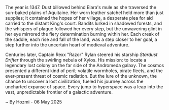 
The year is 1347.  Dust billowed behind Elara's mule as she traversed the sun-baked plains of Aquitaine.  Her worn leather satchel held more than just supplies; it contained the hopes of her village, a desperate plea for aid carried to the distant King's court.  Bandits lurked in shadowed forests, and the whispers of plague followed her every step, but the unwavering glint in her eye mirrored the fiery determination burning within her.  Each creak of the saddle, each rise and fall of the land, was a step closer to her goal, a step further into the uncertain heart of medieval adventure.

Centuries later, Captain Rexx "Razor" Rylan steered his starship *Stardust Drifter* through the swirling nebula of Xylos.  His mission: to locate a legendary lost colony on the far side of the Andromeda galaxy.  The cosmos presented a different kind of peril; volatile wormholes, pirate fleets, and the ever-present threat of cosmic radiation.  But the lure of the unknown, the chance to uncover a lost civilization, fueled his journey across the uncharted expanse of space. Every jump to hyperspace was a leap into the vast, unpredictable frontier of a galactic adventure.

~ By Hozmi - 06 May 2025
